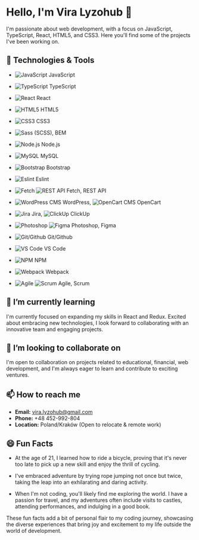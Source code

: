 # Hello, I'm Vira Lyzohub 👋

I'm passionate about web development, with a focus on JavaScript, TypeScript, React, HTML5, and CSS3. Here you'll find some of the projects I've been working on.

## 🔧 Technologies & Tools

- ![JavaScript](icons/javascript.png) JavaScript
- ![TypeScript](icons/typescript.png) TypeScript
- ![React](icons/react.png) React
- ![HTML5](icons/html5.png) HTML5

- ![CSS3](icons/css3.png) CSS3
- ![Sass](icons/sass.png) (SCSS), BEM
- ![Node.js](icons/nodejs.png) Node.js
- ![MySQL](icons/mysql.png) MySQL

- ![Bootstrap](icons/bootstrap.png) Bootstrap
- ![Eslint](icons/eslint.png) Eslint
- ![Fetch](icons/fetch.png) ![REST API](icons/rest-api.png) Fetch, REST API
- ![WordPress](icons/wordpress.png) CMS WordPress, ![OpenCart](icons/opencart.png) CMS OpenCart

- ![Jira](icons/jira.png) Jira, ![ClickUp](icons/clickup.png) ClickUp
- ![Photoshop](icons/photoshop.png) ![Figma](icons/figma.png) Photoshop, Figma
- ![Git/Github](icons/github.png) Git/Github
- ![VS Code](icons/vscode.png) VS Code

- ![NPM](icons/npm.png) NPM
- ![Webpack](icons/webpack.png) Webpack
- ![Agile](icons/agile.png) ![Scrum](icons/scrum.png) Agile, Scrum


## 🌱 I’m currently learning

I'm currently focused on expanding my skills in React and Redux. Excited about embracing new technologies, I look forward to collaborating with an innovative team and engaging projects.

## 👯 I’m looking to collaborate on

I'm open to collaboration on projects related to educational, financial, web development, and I'm always eager to learn and contribute to exciting ventures.

## 📫 How to reach me

- **Email:** vira.lyzohub@gmail.com
- **Phone:** +48 452-992-804
- **Location:** Poland/Kraków (Open to relocate & remote work)

## 😄 Fun Facts

- At the age of 21, I learned how to ride a bicycle, proving that it's never too late to pick up a new skill and enjoy the thrill of cycling.
  
- I've embraced adventure by trying rope jumping not once but twice, taking the leap into an exhilarating and daring activity.

- When I'm not coding, you'll likely find me exploring the world. I have a passion for travel, and my adventures often include visits to castles, attending performances, and indulging in a good book.

These fun facts add a bit of personal flair to my coding journey, showcasing the diverse experiences that bring joy and excitement to my life outside the world of development.

